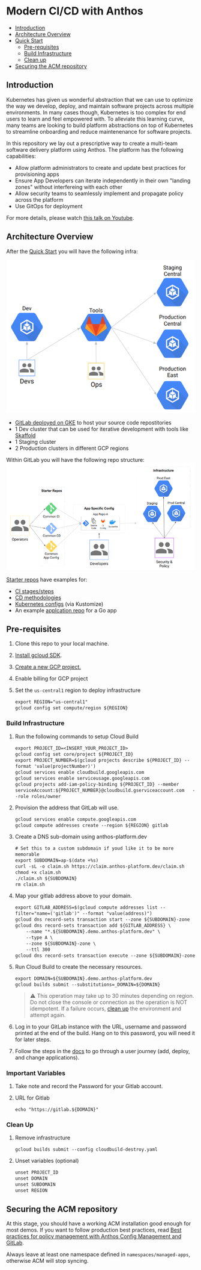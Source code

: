 # Modern CI/CD with Anthos

* [Introduction](#introduction)
* [Architecture Overview](#architecture-overview)
* [Quick Start](#quick-start)
  * [Pre-requisites](#pre-requisites)
  * [Build Infrastructure](#build-infrastructure)
  * [Clean up](#clean-up)
* [Securing the ACM repository](#securing-the-acm-repository)

## Introduction

Kubernetes has given us wonderful abstraction that we can use to optimize the way we
develop, deploy, and maintain software projects across multiple environments.
In many cases though, Kubernetes is too complex for end users to learn and feel empowered with.
To alleviate this learning curve, many teams
are looking to build platform abstractions on top of Kubernetes to streamline onboarding and
reduce maintenenance for software projects.

In this repository we lay out a prescriptive way to create a multi-team software delivery platform
using Anthos. The platform has the following capabilities:

* Allow platform administrators to create and update best practices for provisioning apps
* Ensure App Developers can iterate independently in their own "landing zones" without interfereing with each other
* Allow security teams to seamlessly implement and propagate policy across the platform
* Use GitOps for deployment

For more details, please watch [this talk on Youtube](https://www.youtube.com/watch?v=MOALiliVoeg).

## Architecture Overview

After the [Quick Start](#quick-start) you will have the following infra:

![Anthos Platform Infrastructure](images/anthos-platform-infra.png)

* [GitLab deployed on GKE](https://cloud.google.com/solutions/deploying-production-ready-gitlab-on-gke) to host your source code repostitories
* 1 Dev cluster that can be used for iterative development with tools like [Skaffold](skaffold.dev)
* 1 Staging cluster
* 2 Production clusters in different GCP regions

Within GitLab you will have the following repo structure:
![Anthos Platform Repos](images/anthos-platform-repos.png)

[Starter repos](starter-repos/) have examples for:

* [CI stages/steps](starter-repos/shared-ci-cd/ci/)
* [CD methodologies](starter-repos/shared-ci-cd/cd/)
* [Kubernetes configs](starter-repos/shared-kustomize-bases/) (via Kustomize)
* An example [applcation repo](starter-repos/golang-template/) for a Go app

## Pre-requisites

1. Clone this repo to your local machine.

1. [Install gcloud SDK](https://cloud.google.com/sdk/install).

1. [Create a new GCP project.](https://cloud.google.com/resource-manager/docs/creating-managing-projects#creating_a_project)

    <!-- TODO Find URL-->
1. Enable billing for GCP project

    <!-- TODO Link for regions -->
1. Set the `us-central1` region to deploy infrastructure

    ```shell
    export REGION="us-central1"
    gcloud config set compute/region ${REGION}
    ```

### Build Infrastructure

1. Run the following commands to setup Cloud Build

    ```shell
    export PROJECT_ID=<INSERT_YOUR_PROJECT_ID>
    gcloud config set core/project ${PROJECT_ID}
    export PROJECT_NUMBER=$(gcloud projects describe ${PROJECT_ID} --format 'value(projectNumber)')
    gcloud services enable cloudbuild.googleapis.com
    gcloud services enable serviceusage.googleapis.com
    gcloud projects add-iam-policy-binding ${PROJECT_ID} --member serviceAccount:${PROJECT_NUMBER}@cloudbuild.gserviceaccount.com   --role roles/owner
    ```

1. Provision the address that GitLab will use.

    ```shell
    gcloud services enable compute.googleapis.com
    gcloud compute addresses create --region ${REGION} gitlab
    ```

1. Create a DNS sub-domain using anthos-platform.dev

    ```shell
    # Set this to a custom subdomain if youd like it to be more memorable
    export SUBDOMAIN=ap-$(date +%s)
    curl -sL -o claim.sh https://claim.anthos-platform.dev/claim.sh
    chmod +x claim.sh
    ./claim.sh ${SUBDOMAIN}
    rm claim.sh
    ```

1. Map your gitlab address above to your domain.

    ```shell
    export GITLAB_ADDRESS=$(gcloud compute addresses list --filter="name=('gitlab')" --format "value(address)")
    gcloud dns record-sets transaction start --zone ${SUBDOMAIN}-zone
    gcloud dns record-sets transaction add ${GITLAB_ADDRESS} \
        --name "*.${SUBDOMAIN}.demo.anthos-platform.dev" \
        --type A \
        --zone ${SUBDOMAIN}-zone \
        --ttl 300
    gcloud dns record-sets transaction execute --zone ${SUBDOMAIN}-zone
    ```

1. Run Cloud Build to create the necessary resources.

    ```shell
    export DOMAIN=${SUBDOMAIN}.demo.anthos-platform.dev
    gcloud builds submit --substitutions=_DOMAIN=${DOMAIN}
    ```

    > :warning: This operation may take up to 30 minutes depending on region. Do not close the console or connection as the operation is NOT idempotent. If a failure occurs, [clean up](#clean-up) the environment and attempt again.

1. Log in to your GitLab instance with the URL, username and password printed at the end of the build. Hang on to this password, you will need it for later steps.

1. Follow the steps in the [docs](docs/index.md) to go through a user journey (add, deploy, and change applications).

### Important Variables

1. Take note and record the Password for your Gitlab account.
1. URL for Gitlab

    ```shell
    echo "https://gitlab.${DOMAIN}"
    ```

### Clean Up
<!-- TODO: Domain name deletion will be added later  -->
1. Remove infrastructure

    ```shell
    gcloud builds submit --config cloudbuild-destroy.yaml
    ```

1. Unset variables (optional)

    ```shell
    unset PROJECT_ID
    unset DOMAIN
    unset SUBDOMAIN
    unset REGION
    ```

## Securing the ACM repository

At this stage, you should have a working ACM installation good enough for most
demos. If you want to follow production best practices, read
[Best practices for policy management with Anthos Config Management and GitLab](https://cloud.google.com/solutions/best-practices-for-policy-management-with-anthos-config-management).

Always leave at least one namespace defined in `namespaces/managed-apps`, otherwise ACM will
stop syncing.
